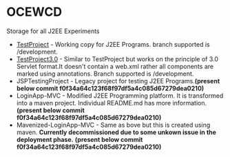 # OCEWCD
Storage for all J2EE Experiments

* [TestProject](https://github.com/somnand/OCEWCD/tree/development/TestProject) - Working copy for J2EE Programs. branch supported is /development.
* [TestProject3.0](https://github.com/somnand/OCEWCD/tree/development/TestProject3.0) - Similar to TestProject but works on the principle of 3.0 Servlet format.It doesn't contain a web.xml rather all components are marked using annotations. Branch supported is /development.
* JSPTestingProject - Legacy project for testing J2EE Programs.**(present below commit f0f34a64c123f68f97df5a4c085d67279dea0210)**
* LoginApp-MVC - Modified J2EE Programming platform. It is transformed into a maven project. Individual README.md has more information.**(present below commit f0f34a64c123f68f97df5a4c085d67279dea0210)**
* Mavenized-LoginApp-MVC -  Same as bove but this is created using maven. **Currently decommissioned due to some unkown issue in the deployment phase.** **(present below commit f0f34a64c123f68f97df5a4c085d67279dea0210)**
 
